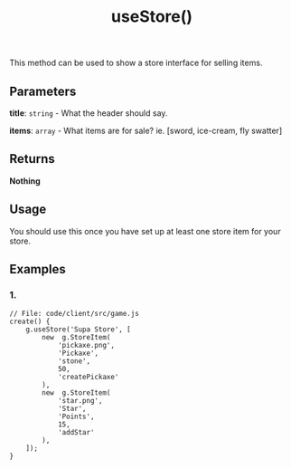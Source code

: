 ﻿---
title: useStore()
tags: [customize]
---
This method can be used to show a store interface for selling items.

## Parameters
**title**: `string` - What the header should say. 

**items**: `array` - What items are for sale? ie. [sword, ice-cream, fly swatter]
## Returns
**Nothing**
## Usage
You should use this once you have set up at least one store item for your store.
## Examples
### 1.
```
// File: code/client/src/game.js
create() {
	g.useStore('Supa Store', [
		new  g.StoreItem(
			'pickaxe.png',
			'Pickaxe',
			'stone',
			50,
			'createPickaxe'
		),
		new  g.StoreItem(
			'star.png',
			'Star',
			'Points',
			15,
			'addStar'
		),
	]);
}
```
